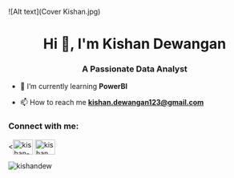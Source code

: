 ![Alt text](Cover Kishan.jpg)
<h1 align="center">Hi 👋, I'm Kishan Dewangan</h1>
<h3 align="center">A Passionate Data Analyst </h3>

- 🌱 I’m currently learning **PowerBI**

- 📫 How to reach me **kishan.dewangan123@gmail.com**

<h3 align="left">Connect with me:</h3>
<p align="left">
<<a href="https://www.linkedin.com/in/kishankd?lipi=urn%3Ali%3Apage%3Ad_flagship3_profile_view_base_contact_details%3BXcOc8O7LR%2BmnSIzta63toA%3D%3D" target="blank"><img align="center" src="https://cdn.jsdelivr.net/npm/simple-icons@3.0.1/icons/linkedin.svg" alt="kishan-dewangan-80639420b" height="30" width="40" /></a>
<a href="https://instagram.com/kishan.speaks" target="blank"><img align="center" src="https://cdn.jsdelivr.net/npm/simple-icons@3.0.1/icons/instagram.svg" alt="kishan.kd" height="30" width="40" /></a>
</p>


<p><img align="center" src="https://github-readme-stats.vercel.app/api/top-langs?username=kishandew&show_icons=true&locale=en&layout=compact" alt="kishandew" /></p>
